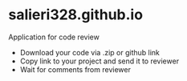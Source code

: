 # salieri328.github.io

Application for code review

- Download your code via .zip or github link
- Copy link to your project and send it to reviewer
- Wait for comments from reviewer
